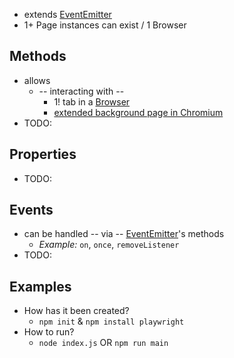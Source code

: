 * extends [EventEmitter](https://nodejs.org/api/events.html#class-eventemitter)
* 1+ Page instances can exist / 1 Browser

## Methods
* allows
  * -- interacting with --
    * 1! tab in a [Browser](https://playwright.dev/docs/api/class-browser)
    * [extended background page in Chromium](https://developer.chrome.com/docs/extensions/mv2/background-pages)
* TODO:

## Properties
* TODO:

## Events
* can be handled -- via -- [EventEmitter](https://nodejs.org/api/events.html#class-eventemitter)'s methods
  * _Example:_ `on`, `once`, `removeListener`
* TODO:

## Examples
* How has it been created?
  * `npm init` & `npm install playwright`
* How to run?
  * `node index.js` OR `npm run main`
